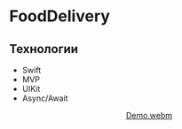 # FoodDelivery

## Технологии

- Swift
- MVP
- UIKit
- Async/Await

<div align="center">
  
[Demo.webm](https://github.com/deshabml/FoodDelivery/assets/110886813/d5d1749e-4f24-4329-8e3a-9f2311390a59)
